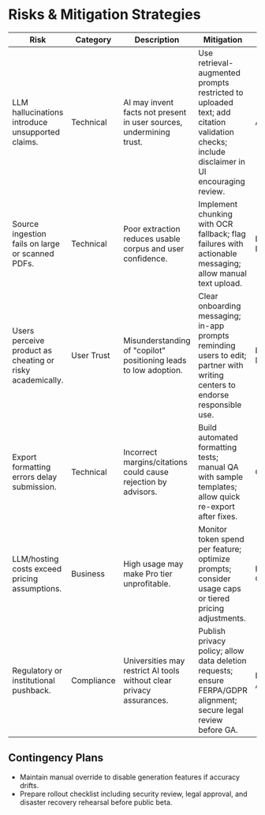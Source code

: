 # Risks & Mitigation Strategies

| Risk | Category | Description | Mitigation | Owner | Status |
| --- | --- | --- | --- | --- | --- |
| LLM hallucinations introduce unsupported claims. | Technical | AI may invent facts not present in user sources, undermining trust. | Use retrieval-augmented prompts restricted to uploaded text; add citation validation checks; include disclaimer in UI encouraging review. | AI Lead | Open |
| Source ingestion fails on large or scanned PDFs. | Technical | Poor extraction reduces usable corpus and user confidence. | Implement chunking with OCR fallback; flag failures with actionable messaging; allow manual text upload. | Backend Lead | Open |
| Users perceive product as cheating or risky academically. | User Trust | Misunderstanding of "copilot" positioning leads to low adoption. | Clear onboarding messaging; in-app prompts reminding users to edit; partner with writing centers to endorse responsible use. | Product Marketing | Open |
| Export formatting errors delay submission. | Technical | Incorrect margins/citations could cause rejection by advisors. | Build automated formatting tests; manual QA with sample templates; allow quick re-export after fixes. | QA Lead | Open |
| LLM/hosting costs exceed pricing assumptions. | Business | High usage may make Pro tier unprofitable. | Monitor token spend per feature; optimize prompts; consider usage caps or tiered pricing adjustments. | Finance Ops | Open |
| Regulatory or institutional pushback. | Compliance | Universities may restrict AI tools without clear privacy assurances. | Publish privacy policy; allow data deletion requests; ensure FERPA/GDPR alignment; secure legal review before GA. | Legal Advisor | Planned |

## Contingency Plans
- Maintain manual override to disable generation features if accuracy drifts.
- Prepare rollout checklist including security review, legal approval, and disaster recovery rehearsal before public beta.
